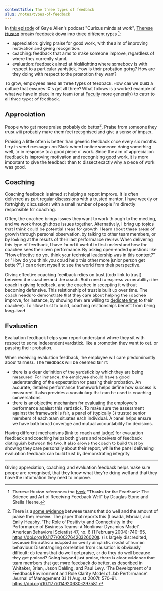 ```yaml
---
contentTitle: The three types of feedback
slug: /notes/types-of-feedback
---
```


In [this episode](https://www.gayleallen.net/cm-183-therese-huston-on-getting-feedback-right/) of Gayle Allen's podcast "Curious minds at work", [Therese Huston](https://www.theresehuston.com/about) breaks feedback down into three different types [^1]:
- appreciation: giving praise for good work, with the aim of improving motivation and giving recognition.
- coaching: feedback that aims to make someone improve, regardless of where they currently stand.
- evaluation: feedback aimed at highlighting where somebody is with respect to a particular yardstick. How is their probation going? How are they doing with respect to the promotion they want?

To grow, employees need all three types of feedback. How can we build a culture that ensures IC's get all three? What follows is a worked example of what we have in place in my team (or at [Faculty](https://faculty.ai) more generally) to cater to all three types of feedback.

## Appreciation

People who get more praise probably do better[^2]. Praise from someone they trust will probably make them feel recognised and give a sense of impact. 

Praising a little often is better than generic feedback once every six months. I try to send messages on Slack when I notice someone doing something well, or in response to a good piece of work. Since the aim of appreciation feedback is improving motivation and recognising good work, it is more important to give the feedback than to dissect exactly why a piece of work was good.

## Coaching

Coaching feedback is aimed at helping a report improve. It is often delivered as part regular discussions with a trusted mentor. I have weekly or fortnightly discussions with a small number of people I'm directly responsible for coaching. 

Often, the coachee brings issues they want to work through to the meeting, and we work through those issues together. Alternatively, I bring up topics that I think could be potential areas for growth. I learn about these areas of growth through personal observation, by talking to other team members, or by looking at the results of their last performance review. When delivering this type of feedback, I have found it useful to first understand how the coachee sees their own performance. By asking open-ended questions like "How effective do you think your technical leadership was in this context?" or "How do you think you could help this other more junior person get better?", I can orient myself to see the world from their perspective.

Giving effective coaching feedback relies on trust (todo link to trust) between the coachee and the coach. Both need to express vulnerability: the coach in giving feedback, and the coachee in accepting it without becoming defensive. This relationship of trust is built up over time. The coach needs to demonstrate that they care about helping the coachee improve, for instance, by showing they are willing to [dedicate time](/blog/slack-makes-better-leaders) to their coachee). To allow trust to build, coaching relationships benefit from being long-lived.

## Evaluation

Evaluation feedback helps your report understand where they sit with respect to some independent yardstick, like a promotion they want to get, or passing their probation.

When receiving evaluation feedback, the employee will care predominantly about fairness. The feedback will be deemed fair if:
- there is a clear definition of the yardstick by which they are being measured. For instance, the employee should have a good understanding of the expectation for passing their probation. An accurate, detailed performance framework helps define how success is measured. It also provides a vocabulary that can be used in coaching conversations.
- there is an objective mechanism for evaluating the employee's performance against this yardstick. To make sure the assessment against the framework is fair, a panel of (typically 3) trusted senior members of each team situates each individual. A panel helps ensure we have both broad coverage and mutual accountability for decisions.

Having different mechanisms (link to coach and judge) for evaluation feedback and coaching helps both givers and receivers of feedback distinguish between the two. It also allows the coach to build trust by showing they care personally about their report, while the panel delivering evaluation feedback can build trust by demonstrating integrity.

----

Giving appreciation, coaching, and evaluation feedback helps make sure people are recognised, that they know what they're doing well and that they have the information they need to improve.

[^1]: Therese Huston references the [book](https://www.amazon.co.uk/Thanks-Feedback-Science-Receiving-Well-ebook/dp/B00F10Z4GO/ref=sr_1_1?adgrpid=56821596167&dchild=1&gclid=CjwKCAjwvMqDBhB8EiwA2iSmPJzELUjsnZ5Mn7Y-J67DraUhwpDPV3Hilels4wyyJLI5VDJfcjZB_xoC000QAvD_BwE&hvadid=259026782040&hvdev=c&hvlocphy=1006886&hvnetw=g&hvqmt=e&hvrand=14230738361810692791&hvtargid=kwd-299406212293&hydadcr=18490_1817273&keywords=thanks+for+the+feedback&qid=1618125050&sr=8-1) "Thanks for the Feedback: The Science and Art of Receiving Feedback Well" by Douglas Stone and Sheila Heene.
[^2]: There is a [some evidence](https://hbr.org/2013/03/the-ideal-praise-to-criticism) between teams that do well and the amount of praise they receive. The paper that reports this (Losada, Marcial, and Emily Heaphy. ‘The Role of Positivity and Connectivity in the Performance of Business Teams: A Nonlinear Dynamics Model’. American Behavioral Scientist 47, no. 6 (1 February 2004): 740–65. https://doi.org/10.1177/0002764203260208.
) is largely discredited, because the authors adopted an overly simplistic model of human behaviour. Disentangling correlation from causation is obviously difficult: do teams that do well get praise, or do they do well because they get praised? Going beyond just praise, there is clear evidence that team members that get more feedback do better, as described in Whitaker, Brian, Jason Dahling, and Paul Levy. ‘The Development of a Feedback Environment and Role Clarity Model of Job Performance’. Journal of Management 33 (1 August 2007): 570–91. https://doi.org/10.1177/0149206306297581.
